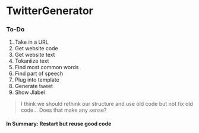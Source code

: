 # TwitterGenerator
### To-Do
1. Take in a URL
2. Get website code
3. Get website text
4. Tokaniize text
6. Find most common words
5. Find part of speech
6. Plug into template
7. Generate tweet
8. Show Jlabel
>I think we should rethink our structure and use old code but not fix old code... 
>Does that make any sense?
#### In Summary: Restart but reuse good code

